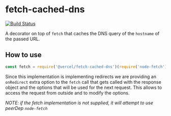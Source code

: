 # fetch-cached-dns

[![Build Status](https://github.com/zeit/fetch-cached-dns/workflows/Node%20CI/badge.svg)](https://github.com/zeit/fetch-cached-dns/actions?workflow=Node+CI)

A decorator on top of `fetch` that caches the DNS query of the `hostname` of the passed URL.

## How to use

```js
const fetch = require('@vercel/fetch-cached-dns')(require('node-fetch'))
```

Since this implementation is implementing redirects we are providing an `onRedirect` extra 
option to the `fetch` call that gets called with the response object and the options that
will be used for the next request. This allows to access the request from outside and to
modify the options.

*NOTE: if the fetch implementation is not supplied, it will attempt to use peerDep `node-fetch`*
